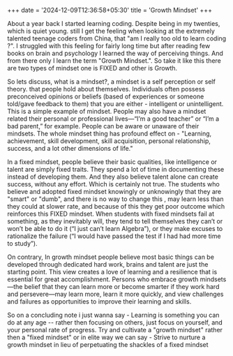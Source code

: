 +++
date = '2024-12-09T12:36:58+05:30'
title = 'Growth Mindset'
+++

About a year back I started learning coding. Despite being in my twenties, which is quiet young. still I get the feeling when looking at the extremely talented teenage coders from China, that "am I really too old to learn coding ?". I struggled with this feeling for fairly long time but after reading few books on brain and psychology I learned the way of perceiving things. And from there only I learn the term "Growth Mindset.". So take it like this there are two types of mindset one is FIXED and other is Growth. 

So lets discuss, what is a mindset?, a mindset is a self perception or self theory. that people hold about themselves. Individuals often possess preconceived opinions or beliefs (based of experiences or someone told/gave feedback to them) that you are either - intelligent or unintelligent. This is a simple example of mindset. People may also have a mindset related their personal or professional lives—“I’m a good teacher” or “I’m a bad parent,” for example. People can be aware or unaware of their mindsets. The whole mindset thing has profound effect on - "Learning, achievement, skill development, skill acquisition, personal relationship, success, and a lot other dimensions of life."

In a fixed mindset, people believe their basic qualities, like intelligence or talent are simply fixed traits. They spend a lot of time in documenting these instead of developing them. And they also believe talent alone can create success, without any effort. Which is certainly not true. The students who believe and adopted fixed mindset knowingly or unknowingly that they are "smart" or "dumb", and there is no way to change this , may learn less than they could at slower rate, and because of this they get poor outcome which reinforces this FIXED mindset. When students with fixed mindsets fail at something, as they inevitably will, they tend to tell themselves they can’t or won’t be able to do it (“I just can’t learn Algebra”), or they make excuses to rationalize the failure (“I would have passed the test if I had had more time to study”).

On contrary, In growth mindset people believe most basic things can be developed through dedicated hard work, brains and talent are just the starting point. This view creates a love of learning and a resilience that is essential for great accomplishment. Persons who embrace growth mindsets—the belief that they can learn more or become smarter if they work hard and persevere—may learn more, learn it more quickly, and view challenges and failures as opportunities to improve their learning and skills.

So on a concluding note i just wanna say - Learning is something you can do at any age -- rather then focusing on others, just focus on yourself, and your personal rate of progress. Try and cultivate a "growth mindset" rather then a "fixed mindset" or in elite way we can say - Strive to nurture a growth mindset in lieu of perpetuating the shackles of a fixed mindset